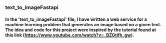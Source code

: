 ### text_to_imageFastapi
#### In the 'text_to_imageFastapi' file, I have written a web service for a machine learning problem that generates an image based on a given text. The idea and code for this project were inspired by the tutorial found at this link (https://www.youtube.com/watch?v=_BZGtifh_gw).